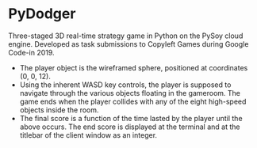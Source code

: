 # PyDodger

Three-staged 3D real-time strategy game in Python on the PySoy cloud engine. Developed as task submissions to Copyleft Games during Google Code-in 2019.

- The player object is the wireframed sphere, positioned at coordinates (0, 0, 12).
- Using the inherent WASD key controls, the player is supposed to navigate through the various objects floating in the gameroom. The game ends when the player collides with any of the eight high-speed objects inside the room.
- The final score is a function of the time lasted by the player until the above occurs. The end score is displayed at the terminal and at the titlebar of the client window as an integer.
